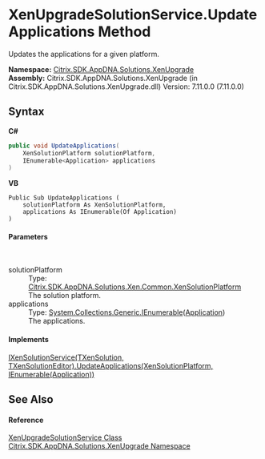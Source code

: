 # XenUpgradeSolutionService.UpdateApplications Method 
 

Updates the applications for a given platform.

**Namespace:**&nbsp;<a href="2805b95f-a335-5d98-deaf-c0312b394eda">Citrix.SDK.AppDNA.Solutions.XenUpgrade</a><br />**Assembly:**&nbsp;Citrix.SDK.AppDNA.Solutions.XenUpgrade (in Citrix.SDK.AppDNA.Solutions.XenUpgrade.dll) Version: 7.11.0.0 (7.11.0.0)

## Syntax

**C#**
```csharp
public void UpdateApplications(
	XenSolutionPlatform solutionPlatform,
	IEnumerable<Application> applications
)
```

**VB**
```vbnet
Public Sub UpdateApplications ( 
	solutionPlatform As XenSolutionPlatform,
	applications As IEnumerable(Of Application)
)
```


#### Parameters
&nbsp;<dl><dt>solutionPlatform</dt><dd>Type: <a href="0e04915f-6b1a-0016-6a11-cd519e55dcbe">Citrix.SDK.AppDNA.Solutions.Xen.Common.XenSolutionPlatform</a><br />The solution platform.</dd><dt>applications</dt><dd>Type: <a href="http://msdn2.microsoft.com/en-us/library/9eekhta0" target="_blank">System.Collections.Generic.IEnumerable</a>(<a href="1779bfff-4b29-0f26-8a09-10acdd530bbc">Application</a>)<br />The applications.</dd></dl>

#### Implements
<a href="b2bdec15-3d80-bde4-c0f2-b5dcef2f7ec2">IXenSolutionService(TXenSolution, TXenSolutionEditor).UpdateApplications(XenSolutionPlatform, IEnumerable(Application))</a><br />

## See Also


#### Reference
<a href="f5a58da8-446a-9a4a-f963-a4bffe57116b">XenUpgradeSolutionService Class</a><br /><a href="2805b95f-a335-5d98-deaf-c0312b394eda">Citrix.SDK.AppDNA.Solutions.XenUpgrade Namespace</a><br />
